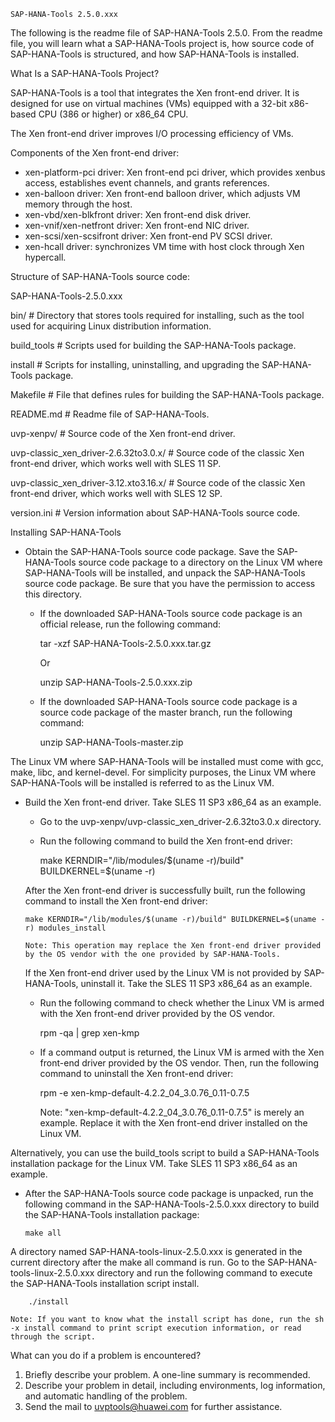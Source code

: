     SAP-HANA-Tools 2.5.0.xxx
The following is the readme file of SAP-HANA-Tools 2.5.0. From the readme file, you will learn what a SAP-HANA-Tools project is, how source code of SAP-HANA-Tools is structured, and how SAP-HANA-Tools is installed.

What Is a SAP-HANA-Tools Project?

SAP-HANA-Tools is a tool that integrates the Xen front-end driver. It is designed for use on virtual machines (VMs) equipped with a 32-bit x86-based CPU (386 or higher) or x86_64 CPU.

The Xen front-end driver improves I/O processing efficiency of VMs. 

Components of the Xen front-end driver:
  - xen-platform-pci driver: Xen front-end pci driver, which provides xenbus access, establishes event channels, and grants references.
  - xen-balloon driver: Xen front-end balloon driver, which adjusts VM memory through the host.
  - xen-vbd/xen-blkfront driver: Xen front-end disk driver.
  - xen-vnif/xen-netfront driver: Xen front-end NIC driver.
  - xen-scsi/xen-scsifront driver: Xen front-end PV SCSI driver.
  - xen-hcall driver: synchronizes VM time with host clock through Xen hypercall.

Structure of SAP-HANA-Tools source code:

SAP-HANA-Tools-2.5.0.xxx

bin/             # Directory that stores tools required for installing, such as the tool used for acquiring Linux distribution information.

build_tools      # Scripts used for building the SAP-HANA-Tools package.

install          # Scripts for installing, uninstalling, and upgrading the SAP-HANA-Tools package.

Makefile         # File that defines rules for building the SAP-HANA-Tools package.

README.md        # Readme file of SAP-HANA-Tools.

uvp-xenpv/       # Source code of the Xen front-end driver.

  uvp-classic_xen_driver-2.6.32to3.0.x/   # Source code of the classic Xen front-end driver, which works well with SLES 11 SP.

  uvp-classic_xen_driver-3.12.xto3.16.x/  # Source code of the classic Xen front-end driver, which works well with SLES 12 SP.

version.ini      # Version information about SAP-HANA-Tools source code.


Installing SAP-HANA-Tools
  - Obtain the SAP-HANA-Tools source code package. Save the SAP-HANA-Tools source code package to a directory on the Linux VM where SAP-HANA-Tools will be installed, and unpack the SAP-HANA-Tools source code package. Be sure that you have the permission to access this directory.
    - If the downloaded SAP-HANA-Tools source code package is an official release, run the following command: 

        tar -xzf SAP-HANA-Tools-2.5.0.xxx.tar.gz

        Or

        unzip SAP-HANA-Tools-2.5.0.xxx.zip

    - If the downloaded SAP-HANA-Tools source code package is a source code package of the master branch, run the following command: 

        unzip SAP-HANA-Tools-master.zip

The Linux VM where SAP-HANA-Tools will be installed must come with gcc, make, libc, and kernel-devel. For simplicity purposes, the Linux VM where SAP-HANA-Tools will be installed is referred to as the Linux VM.

  - Build the Xen front-end driver. Take SLES 11 SP3 x86_64 as an example.
    - Go to the uvp-xenpv/uvp-classic_xen_driver-2.6.32to3.0.x directory.
    - Run the following command to build the Xen front-end driver:

        make KERNDIR="/lib/modules/$(uname -r)/build" BUILDKERNEL=$(uname -r)
  
    After the Xen front-end driver is successfully built, run the following command to install the Xen front-end driver:

        make KERNDIR="/lib/modules/$(uname -r)/build" BUILDKERNEL=$(uname -r) modules_install

        Note: This operation may replace the Xen front-end driver provided by the OS vendor with the one provided by SAP-HANA-Tools. 

    If the Xen front-end driver used by the Linux VM is not provided by SAP-HANA-Tools, uninstall it. Take the SLES 11 SP3 x86_64 as an example. 
    - Run the following command to check whether the Linux VM is armed with the Xen front-end driver provided by the OS vendor. 

        rpm -qa | grep xen-kmp
    - If a command output is returned, the Linux VM is armed with the Xen front-end driver provided by the OS vendor. Then, run the following command to uninstall the Xen front-end driver: 

        rpm -e xen-kmp-default-4.2.2_04_3.0.76_0.11-0.7.5

        Note: "xen-kmp-default-4.2.2_04_3.0.76_0.11-0.7.5" is merely an example. Replace it with the Xen front-end driver installed on the Linux VM. 

  Alternatively, you can use the build_tools script to build a SAP-HANA-Tools installation package for the Linux VM. Take SLES 11 SP3 x86_64 as an example. 
  - After the SAP-HANA-Tools source code package is unpacked, run the following command in the SAP-HANA-Tools-2.5.0.xxx directory to build the SAP-HANA-Tools installation package: 

        make all

  A directory named SAP-HANA-tools-linux-2.5.0.xxx is generated in the current directory after the make all command is run. Go to the SAP-HANA-tools-linux-2.5.0.xxx directory and run the following command to execute the SAP-HANA-Tools installation script install. 
  
        ./install

    Note: If you want to know what the install script has done, run the sh -x install command to print script execution information, or read through the script. 


What can you do if a problem is encountered?
  1. Briefly describe your problem. A one-line summary is recommended.
  2. Describe your problem in detail, including environments, log information, and automatic handling of the problem.
  3. Send the mail to uvptools@huawei.com for further assistance.


